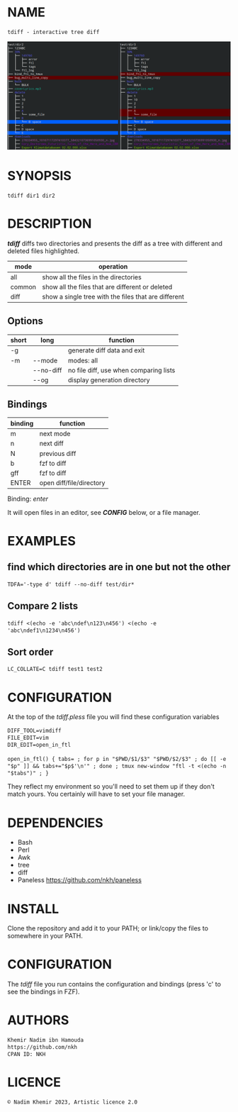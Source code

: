 # NAME

	tdiff - interactive tree diff

![GUI](https://github.com/nkh/tdiff/blob/main/media/tdiff.png)

# SYNOPSIS

	tdiff dir1 dir2

# DESCRIPTION

***tdiff*** diffs two directories and presents the diff as a tree with different and deleted files highlighted.

| mode   | operation                                            |
| ------ | ---------------------------------------------------- |
| all    | show all the files in the directories                |
| common | show all the files that are different or deleted     |
| diff   | show a single tree with the files that are different |

## Options

| short      | long          | function                                         |
| ---------- | ------------- | ------------------------------------------------ |
| -g         |               | generate diff data and exit                      |
| -m         | --mode        | modes: all|common|diff, default:all              |
|            | --no-diff     | no file diff, use when comparing lists           |
|            | --og          | display generation directory                     |

## Bindings

| binding | function                       |
| ------- | ------------------------------ |
| m       | next mode                      |
| n       | next diff                      |
| N       | previous diff                  |
| b       | fzf to diff                    |
| gff     | fzf to diff                    |
| ENTER   | open diff/file/directory       |

Binding: *enter*

It will open files in an editor, see ***CONFIG*** below, or a file manager.

# EXAMPLES

## find which directories are in one but not the other

	TDFA='-type d' tdiff --no-diff test/dir*

## Compare 2 lists

	tdiff <(echo -e 'abc\ndef\n123\n456') <(echo -e 'abc\ndef1\n1234\n456') 

## Sort order

	LC_COLLATE=C tdiff test1 test2

# CONFIGURATION

At the top of the *tdiff.pless* file you will find these configuration variables

```
DIFF_TOOL=vimdiff
FILE_EDIT=vim
DIR_EDIT=open_in_ftl

open_in_ftl() { tabs= ; for p in "$PWD/$1/$3" "$PWD/$2/$3" ; do [[ -e "$p" ]] && tabs+="$p$'\n'" ; done ; tmux new-window "ftl -t <(echo -n "$tabs")" ; }
```
They reflect my environment so you'll need to set them up if they don't match yours. You certainly will have to set your file manager.

# DEPENDENCIES

- Bash
- Perl
- Awk
- tree
- diff
- Paneless https://github.com/nkh/paneless

# INSTALL

Clone the repository and add it to your PATH; or link/copy the files to somewhere in your PATH.

# CONFIGURATION

The *tdiff* file you run contains the configuration and bindings (press 'c' to see the bindings in FZF).

# AUTHORS

	Khemir Nadim ibn Hamouda
	https://github.com/nkh
	CPAN ID: NKH
    
# LICENCE

	© Nadim Khemir 2023, Artistic licence 2.0


